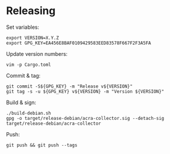 # Releasing

Set variables:

    export VERSION=X.Y.Z
    export GPG_KEY=EA456E8BAF0109429583EED83578F667F2F3A5FA

Update version numbers:

    vim -p Cargo.toml

Commit & tag:

    git commit -S${GPG_KEY} -m "Release v${VERSION}"
    git tag -s -u ${GPG_KEY} v${VERSION} -m "Version ${VERSION}"

Build & sign:

    ./build-debian.sh
    gpg -o target/release-debian/acra-collector.sig --detach-sig target/release-debian/acra-collector

Push:

    git push && git push --tags
